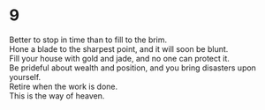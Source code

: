 # 9

Better to stop in time than to fill to the brim.<br/>
Hone a blade to the sharpest point, and it will soon be blunt.<br/>
Fill your house with gold and jade, and no one can protect it.<br/>
Be prideful about wealth and position, and you bring disasters upon yourself.<br/>
Retire when the work is done.<br/>
This is the way of heaven.<br/>